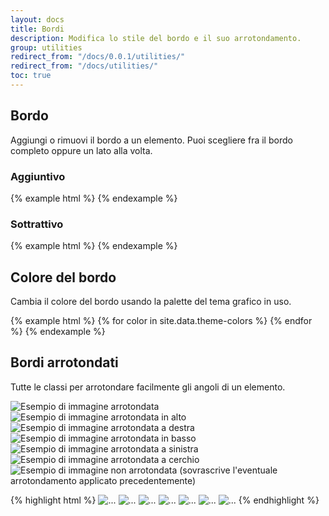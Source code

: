 ```yaml
---
layout: docs
title: Bordi
description: Modifica lo stile del bordo e il suo arrotondamento.
group: utilities
redirect_from: "/docs/0.0.1/utilities/"
redirect_from: "/docs/utilities/"
toc: true
---
```


## Bordo

Aggiungi o rimuovi il bordo a un elemento. Puoi scegliere fra il bordo completo oppure un lato alla volta.

### Aggiuntivo

<div class="bd-example-border-utils">
{% example html %}
<span class="border"></span>
<span class="border-top"></span>
<span class="border-right"></span>
<span class="border-bottom"></span>
<span class="border-left"></span>
{% endexample %}
</div>

### Sottrattivo

<div class="bd-example-border-utils bd-example-border-utils-0">
{% example html %}
<span class="border-0"></span>
<span class="border-top-0"></span>
<span class="border-right-0"></span>
<span class="border-bottom-0"></span>
<span class="border-left-0"></span>
{% endexample %}
</div>

## Colore del bordo

Cambia il colore del bordo usando la palette del tema grafico in uso.

<div class="bd-example-border-utils">
{% example html %}
{% for color in site.data.theme-colors %}
<span class="border border-{{ color.name }}"></span>{% endfor %}
<span class="border border-white"></span>
{% endexample %}
</div>

## Bordi arrotondati

Tutte le classi per arrotondare facilmente gli angoli di un elemento.

<div class="bd-example bd-example-images">
  <img data-src="holder.js/75x75" class="rounded" alt="Esempio di immagine arrotondata">
  <img data-src="holder.js/75x75" class="rounded-top" alt="Esempio di immagine arrotondata in alto">
  <img data-src="holder.js/75x75" class="rounded-right" alt="Esempio di immagine arrotondata a destra">
  <img data-src="holder.js/75x75" class="rounded-bottom" alt="Esempio di immagine arrotondata in basso">
  <img data-src="holder.js/75x75" class="rounded-left" alt="Esempio di immagine arrotondata a sinistra">
  <img data-src="holder.js/75x75" class="rounded-circle" alt="Esempio di immagine arrotondata a cerchio">
  <img data-src="holder.js/75x75" class="rounded-0" alt="Esempio di immagine non arrotondata (sovrascrive l'eventuale arrotondamento applicato precedentemente)">
</div>

{% highlight html %}
<img src="..." alt="..." class="rounded">
<img src="..." alt="..." class="rounded-top">
<img src="..." alt="..." class="rounded-right">
<img src="..." alt="..." class="rounded-bottom">
<img src="..." alt="..." class="rounded-left">
<img src="..." alt="..." class="rounded-circle">
<img src="..." alt="..." class="rounded-0">
{% endhighlight %}
